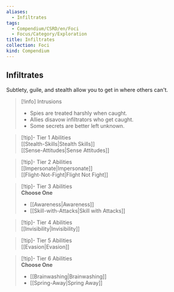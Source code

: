 ```yaml
---
aliases:
  - Infiltrates
tags:
  - Compendium/CSRD/en/Foci
  - Focus/Category/Exploration
title: Infiltrates
collection: Foci
kind: Compendium
---
```

## Infiltrates  
Subtlety, guile, and stealth allow you to get in where others can't.  

>[!info] Intrusions  
>- Spies are treated harshly when caught.  
>- Allies disavow infiltrators who get caught.  
>- Some secrets are better left unknown.  


>[!tip]- Tier 1 Abilities  
> [[Stealth-Skills|Stealth Skills]]  
> [[Sense-Attitudes|Sense Attitudes]]  


>[!tip]- Tier 2 Abilities  
> [[Impersonate|Impersonate]]  
> [[Flight-Not-Fight|Flight Not Fight]]  


>[!tip]- Tier 3 Abilities  
> **Choose One**  
>- [[Awareness|Awareness]]  
>- [[Skill-with-Attacks|Skill with Attacks]]  


>[!tip]- Tier 4 Abilities  
> [[Invisibility|Invisibility]]  


>[!tip]- Tier 5 Abilities  
> [[Evasion|Evasion]]  


>[!tip]- Tier 6 Abilities  
> **Choose One**  
>- [[Brainwashing|Brainwashing]]  
>- [[Spring-Away|Spring Away]]